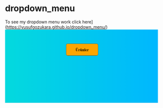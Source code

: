 # dropdown_menu

To see my dropdown menu work click here](https://yusufgozukara.github.io/dropdown_menu/)
![gif](https://github.com/yusufgozukara/dropdown_menu/blob/master/leap2.gif?raw=true)
